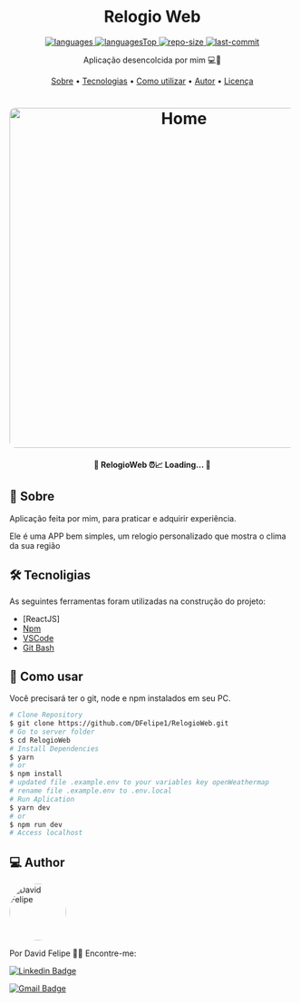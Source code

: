 <h1 align="center">
    Relogio Web
</h1>

<div align="center">

  <a href="">
    <img src="https://img.shields.io/github/languages/count/DFelipe1/RelogioWeb.svg?color=00B37E" alt="languages" >
  </a>

  <a href="">
    <img src="https://img.shields.io/github/languages/top/DFelipe1/RelogioWeb.svg?color=00B37E" alt="languagesTop" >
  </a>

  <a href="">
    <img src="https://img.shields.io/github/repo-size/DFelipe1/RelogioWeb.svg?color=00B37E" alt="repo-size" >
  </a>

  <a href="">
    <img src="https://img.shields.io/github/last-commit/DFelipe1/RelogioWeb.svg?color=00B37E" alt="last-commit" >
  </a>

</div>

<p align="center"> Aplicação desencolcida por mim 💻🚀 </p>

<p align="center">
 <a href="#about">Sobre</a> •
 <a href="#technologies">Tecnologias</a> •
 <a href="#usage">Como utilizar</a> •
 <a href="#author">Autor</a> •
 <a href="#license">Licença</a>
</p>

<h1 align="center">
    <img width="600" style="border-radius: 10px" height="auto" alt="Home" title="capa do projeto" src=".github/assets/gif_relogio.gif" />
</h1>

<h4 align="center">
	 📝 RelogioWeb ⏰📈 Loading...  📝
</h4>

<h2 id="about" > 🎯 Sobre </h2>

Aplicação feita por mim, para praticar e adquirir experiência.

Ele é uma APP bem simples, um relogio personalizado que mostra o clima da sua região 

<h2 id="technologies"> 🛠 Tecnoligias </h2>

As seguintes ferramentas foram utilizadas na construção do projeto:

- [ReactJS]
- [Npm](https://www.npmjs.com)
- [VSCode](https://code.visualstudio.com)
- [Git Bash](https://gitforwindows.org/)


<h2 id="usage" > 👷 Como usar </h2>

Você precisará ter o git, node e npm instalados em seu PC.

```bash
# Clone Repository
$ git clone https://github.com/DFelipe1/RelogioWeb.git
# Go to server folder
$ cd RelogioWeb
# Install Dependencies
$ yarn
# or
$ npm install
# updated file .example.env to your variables key openWeathermap
# rename file .example.env to .env.local
# Run Aplication
$ yarn dev
# or
$ npm run dev
# Access localhost
```

<h2 id="author"> 💻 Author </h2>

<img style="border-radius: 50%;" src="https://github.com/DFelipe1.png" width="100px;" alt="David Felipe"/>

Por David Felipe 👋🏽 Encontre-me:


[![Linkedin Badge](https://img.shields.io/badge/-DavidFelipe-blue?style=flat-square&logo=Linkedin&logoColor=white&link=https://www.linkedin.com/in/lipedev/)](https://www.linkedin.com/in/lipedev/)

[![Gmail Badge](https://img.shields.io/badge/-davidf.30.10@gmail.com-c14438?style=flat-square&logo=Gmail&logoColor=white&link=mailto:davidf.30.10@gmail.com)](mailto:davidf.30.10@gmail.com)
